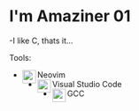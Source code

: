 # I'm Amaziner 01

-I like C, thats it...

Tools:
- <img align="left" width="24px" src="https://www.vectorlogo.zone/logos/neovimio/neovimio-icon.svg">Neovim
- <img align="left" width="24px" src="https://upload.wikimedia.org/wikipedia/commons/9/9a/Visual_Studio_Code_1.35_icon.svg">Visual Studio Code  
- <img align="left" width="24px" src="https://upload.wikimedia.org/wikipedia/commons/a/af/GNU_Compiler_Collection_logo.svg">GCC

